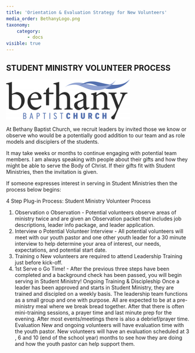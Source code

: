 ```yaml
---
title: 'Orientation & Evaluation Strategy for New Volunteers'
media_order: BethanyLogo.png
taxonomy:
    category:
        - docs
visible: true
---
```


## STUDENT MINISTRY VOLUNTEER PROCESS
![](BethanyLogo.png)

At Bethany Baptist Church, we recruit leaders by invited those we know or observe who would be a potentially good addition to our team and as role models and disciplers of the students. 

It may take weeks or months to continue engaging with potential team members. I am always speaking with people about their gifts and how they might be able to serve the Body of Christ. If their gifts fit with Student Ministries, then the invitation is given. 

If someone expresses interest in serving in Student Ministries then the process below begins: 


4 Step Plug-in Process:  Student Ministry Volunteer Process
1.	Observation
o	Observation  - Potential volunteers observe areas of ministry twice and are given an Observation packet that includes job descriptions, leader info package, and leader application.
2.	Interview 
o	Potential Volunteer Interview - All potential volunteers will meet with our youth pastor and one other youth leader for a 30 minute interview to help determine your area of interest, our needs, expectations, and potential start date.
3.	Training
o	New volunteers are required to attend Leadership Training just before kick-off.
4.	1st Serve
o	Go Time! - After the previous three steps have been completed and a background check has been passed, you will begin serving in Student Ministry!
Ongoing Training & Discipleship
Once a leader has been approved and starts in Student Ministry, they are trained and discipled on a weekly basis. The leadership team functions as a small group and one with purpose. All are expected to be at a pre-ministry meal where we break bread together. After that there is often mini-training sessions, a prayer time and last minute prep for the evening. After most events/meetings there is also a debrief/prayer time. 
Evaluation
New and ongoing volunteers will have evaluation time with the youth pastor. 
New volunteers will have an evaluation scheduled at 3 , 6 and 10 (end of the school year) months  to see how they are doing and how the youth pastor can help support them. 

